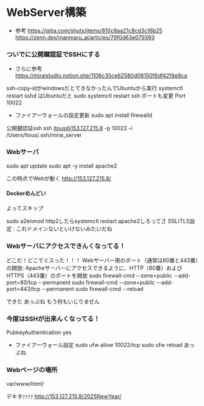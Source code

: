 # WebServer構築
- 参考
https://qiita.com/shutx/items/810c8aa21c8cd3c16b25
https://zenn.dev/manmaru_ai/articles/79f0d63e079393


### ついでに公開鍵認証でSSHにする
- さらに参考
https://miraistudio.notion.site/1106c35ce62580d08150f6df42f8e8ca

ssh-copy-idがwindowsだとできなかったんでUbuntuから実行
systemctl restart sshd はUbuntuだと sudo systemctl restart ssh
ポートも変更
Port 10022
- ファイアーウォールの設定更新
sudo apt install firewalld

公開鍵認証ssh
ssh itous@153.127.215.8 -p 10022 -i /Users/itous/.ssh/mirai_server

### Webサーバ
sudo apt update
sudo apt -y install apache2

この時点でWebが動く
http://153.127.215.8/

#### Dockerめんどい
よってスキップ

sudo a2enmod http2したらsystemctl restart apache2しろってさ
SSL/TLS設定 : これドメインないといけないみたいだね


### Webサーバにアクセスできんくなってる！
どこだ！どこでミスった！！！
Webサーバー用のポート（通常は80番と443番）の開放: Apacheサーバーにアクセスできるように、HTTP（80番）およびHTTPS（443番）のポートを開放
sudo firewall-cmd --zone=public --add-port=80/tcp --permanent
sudo firewall-cmd --zone=public --add-port=443/tcp --permanent
sudo firewall-cmd --reload

できた
あっぶね
もう何もいじりません

### 今度はSSHが出来んくなってる！
PubkeyAuthentication yes
- ファイアーウォール設定
sudo ufw allow 10022/tcp
sudo ufw reload
あっぶね


### Webページの場所
var/www/html/

デキタｧｧｧｧ
http://153.127.215.8/2025NewYear/

